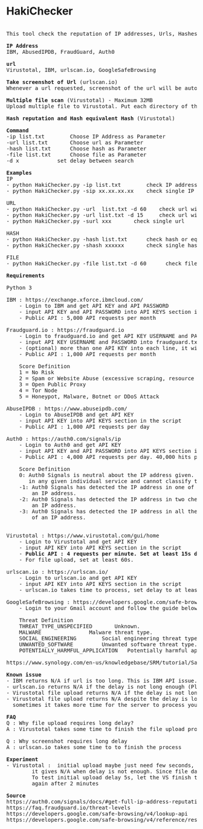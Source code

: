 # HakiChecker
<pre>

This tool check the reputation of IP addresses, Urls, Hashes or Files from multiple OSINT. Everything All-in-One!

<b>IP Address</b>
IBM, AbusedIPDB, FraudGuard, Auth0

<b>url</b>
Virustotal, IBM, urlscan.io, GoogleSafeBrowsing

<b>Take screenshot of Url</b> (urlscan.io)
Whenever a url requested, screenshot of the url will be automatically taken and placed in folder. 

<b>Multiple file scan</b> (Virustotal) - Maximum 32MB
Upload multiple file to Virustotal. Put each directory of the file into .txt

<b>Hash reputation and Hash equivalent Hash</b> (Virustotal) 

<b>Command</b>
-ip list.txt		Choose IP Address as Parameter 
-url list.txt		Choose url as Parameter 
-hash list.txt		Choose hash as Parameter 
-file list.txt		Choose file as Parameter
-d x			set delay between search

<b>Examples</b>
IP
- python HakiChecker.py -ip list.txt 		check IP address with no delay
- python HakiChecker.py -sip xx.xx.xx.xx	check single IP address

URL
- python HakiChecker.py -url  list.txt -d 60	check url with 60 seconds delay (screenshot mode) 
- python HakiChecker.py -url list.txt -d 15 	check url with 15 seconds delay (no screenshot mode)
- python HakiChecker.py -surl xxx		check single url

HASH
- python HakiChecker.py -hash list.txt 		check hash or equivalent Hash
- python HakiChecker.py -shash xxxxxx		check single hash

FILE
- python HakiChecker.py -file list.txt -d 60      check file with 60 seconds delay

<b>Requirements</b>

Python 3

IBM : https://exchange.xforce.ibmcloud.com/
	- Login to IBM and get API KEY and API PASSWORD
	- input API KEY and API PASSWORD into API KEYS section in the script. APIKEY:APIPASSWORD
	- Public API : 5,000 API requests per month
	
Fraudguard.io : https://fraudguard.io</b>
	- Login to fraudguard.io and get API KEY USERNAME and PASSWORD
	- input API KEY USERNAME and PASSWORD into fraudguard.txt. USERNAME:PASSWORD
	- (optional) more than one API KEY into each line, it will rotate between API KEY
	- Public API : 1,000 API requests per month

	Score Definition
	1 = No Risk
	2 = Spam or Website Abuse (excessive scraping, resource linking or undesired site automation)
	3 = Open Public Proxy
	4 = Tor Node
	5 = Honeypot, Malware, Botnet or DDoS Attack

AbuseIPDB : https://www.abuseipdb.com/
	- Login to AbuseIPDB and get API KEY 
	- input API KEY into API KEYS section in the script
	- Public API : 1,000 API requests per day

Auth0 : https://auth0.com/signals/ip
 	- Login to Auth0 and get API KEY 
	- input API KEY and API PASSWORD into API KEYS section in the script
	- Public API : 4,000 API requests per day. 40,000 hits per day, each API request consume 10 hits

	Score Definition
	0: Auth0 Signals is neutral about the IP address given. It means the service cannot find the IP address 
	   in any given individual service and cannot classify the IP as risky.
	-1: Auth0 Signals has detected the IP address in one of the checks. This is the lowest level of risk of 
	    an IP address.
	-2: Auth0 Signals has detected the IP address in two checks. This is the medium level of risk of 
	    an IP address.
	-3: Auth0 Signals has detected the IP address in all the checks. This is the highest risk level 
	    of an IP address.


Virustotal : https://www.virustotal.com/gui/home
 	- Login to Virustotal and get API KEY 
	- input API KEY into API KEYS section in the script
	- <b>Public API : 4 requests per minute. Set at least 15s delay i.e -d 15</b>
	- For file upload, set at least 60s.

urlscan.io : https://urlscan.io/
 	- Login to urlscan.io and get API KEY 
	- input API KEY into API KEYS section in the script
	- urlscan.io takes time to process, set delay to at least 60s

GoogleSafeBrowsing : https://developers.google.com/safe-browsing
	- Login to your Gmail account and follow the guide below 

	Threat Definition
	THREAT_TYPE_UNSPECIFIED 	  Unknown.
	MALWARE 			  Malware threat type.
	SOCIAL_ENGINEERING 		  Social engineering threat type.
	UNWANTED_SOFTWARE 		  Unwanted software threat type.
	POTENTIALLY_HARMFUL_APPLICATION   Potentially harmful application threat type.

https://www.synology.com/en-us/knowledgebase/SRM/tutorial/Safe_Access/How_to_generate_Google_Safe_Browsing_API_keys

<b>Known issue</b>
- IBM returns N/A if url is too long. This is IBM API issue.
- urlscan.io returns N/A if the delay is not long enough (Please put at least 30 seconds delay i.e -d 30)
- Virustotal file upload returns N/A if the delay is not long enough (Please put at least 60 seconds delay i.e -d 60)
- Virustotal file upload returns N/A despite the delay is long enough at first upload, 
  sometimes it takes more time for the server to process your file

<b>FAQ</b>
Q : Why file upload requires long delay? 
A : Virustotal takes some time to finish the file upload process (the bigger the file the longer the delay)

Q : Why screenshot requires long delay
A : urlscan.io takes some time to to finish the process

<b>Experiment</b>
- Virustotal : 	initial upload maybe just need few seconds, since the process take so long to return result, 
		it gives N/A when delay is not enough. Since file data will be stored once it is completed. 
		To test initial upload delay 5s, let the VS finish the computation then enter same command 
		again after 2 minutes 

<b>Source</b>
https://auth0.com/signals/docs/#get-full-ip-address-reputation-info
https://faq.fraudguard.io/threat-levels
https://developers.google.com/safe-browsing/v4/lookup-api
https://developers.google.com/safe-browsing/v4/reference/rest/v4/ThreatType
</pre>

